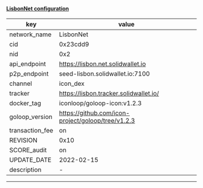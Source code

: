 #### [LisbonNet configuration](https://networkinfo.solidwallet.io/node_info/LisbonNet/default_configure.yml)
|key|value|
|---|---|
|network_name|LisbonNet|
|cid|0x23cdd9|
|nid|0x2|
|api_endpoint|https://lisbon.net.solidwallet.io|
|p2p_endpoint|seed-lisbon.solidwallet.io:7100|
|channel|icon_dex|
|tracker|https://lisbon.tracker.solidwallet.io/|
|docker_tag|iconloop/goloop-icon:v1.2.3|
|goloop_version|https://github.com/icon-project/goloop/tree/v1.2.3|
|transaction_fee|on|
|REVISION|0x10|
|SCORE_audit|on|
|UPDATE_DATE|2022-02-15|
|description|-|
---
